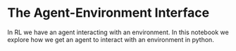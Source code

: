 # The Agent-Environment Interface
In RL we have an agent interacting with an environment. In this notebook we explore how we get an agent to interact with an environment in python.
